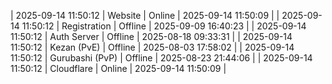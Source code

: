 | 2025-09-14 11:50:12 | Website | Online | 2025-09-14 11:50:09 |
| 2025-09-14 11:50:12 | Registration | Offline | 2025-09-09 16:40:23 |
| 2025-09-14 11:50:12 | Auth Server | Offline | 2025-08-18 09:33:31 |
| 2025-09-14 11:50:12 | Kezan (PvE) | Offline | 2025-08-03 17:58:02 |
| 2025-09-14 11:50:12 | Gurubashi (PvP) | Offline | 2025-08-23 21:44:06 |
| 2025-09-14 11:50:12 | Cloudflare | Online | 2025-09-14 11:50:09 |
